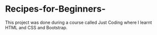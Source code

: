 # Recipes-for-Beginners-

This project was done during a course called Just Coding where I learnt HTML and CSS and Bootstrap.

